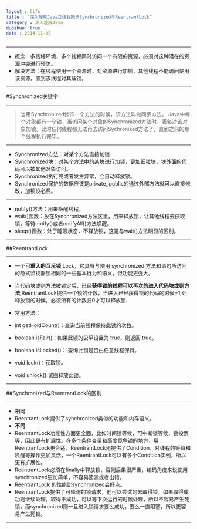 ```yaml
---
layout : life
title : "深入理解Java之线程同步Synchronized与ReentrantLock"
category : 深入理解Java
duoshuo: true
date : 2014-11-05
---
```

----------

* 概念：多线程环境，多个线程同时访问一个有限的资源，必须对这种潜在的资源冲突进行预防。
* 解决方法：在线程使用一个资源时，对资源进行加锁，其他线程不能访问使用该资源，直到该线程对其解锁。

-----------

#Synchronized关键字

-------
>当用Synchronized修饰一个方法的时候，该方法叫做同步方法。
>Java中每个对象都有一个锁，当访问某个对象的Synchronized方法时，表名对该对象加锁。此时任何线程都无法再去访问Sychronized方法了，直到之前的那个线程执行完毕。

----------

* Synchronized方法：对某个方法直接加锁
* Synchronized块：对某个方法中的某块进行加锁，更加细粒块，块外面的代码可以被其他对象访问。
* Synchronized执行完或者发生异常，会自动释放锁。
* Synchronized保护的数据应该是private,,public的通过外部方法就可以直接修改，加锁没必要。

----------

* notify()方法：用来唤醒线程。
* wait()函数：放在Synchronized方法区里，用来释放锁，让其他线程去获取锁，等待notify()或者notifyAll()方法唤醒。
* sleep()函数：处于睡眠状态，不释放锁，这是与wait()方法明显的区别。

------------

##ReentrantLock

---------------

* 一个**可重入的互斥锁** Lock，它具有与使用 synchronized 方法和语句所访问的隐式监视器锁相同的一些基本行为和语义，但功能更强大。 
* 当代码块或则方法被锁定后，已经**获得锁的线程可以再次的进入代码块或则方法**,ReentrantLock提供一个锁的计数，当进入已经获得锁的代码的时候+1;让释放锁的时候，必须所有的计数归0才可以释放锁.

* 常用方法：
 * int getHoldCount()：查询当前线程保持此锁的次数。
 * boolean isFair()：如果此锁的公平设置为 true，则返回 true。
 * boolean isLocked()： 查询此锁是否由任意线程保持。
 * void lock()：获取锁。
 * void unlock():试图释放此锁。

----------------
 
##Synchronized与ReentrantLock的区别
 
----------------

* **相同**
 * ReentrantLock提供了synchronized类似的功能和内存语义。
* **不同**
 * ReentrantLock功能性方面更全面，比如时间锁等候，可中断锁等候，锁投票等，因此更有扩展性。在多个条件变量和高度竞争锁的地方，用ReentrantLock更合适，ReentrantLock还提供了Condition，对线程的等待和唤醒等操作更加灵活，一个ReentrantLock可以有多个Condition实例，所以更有扩展性。
 * ReentrantLock必须在finally中释放锁，否则后果很严重，编码角度来说使用synchronized更加简单，不容易遗漏或者出错。
 * ReentrantLock 的性能比synchronized会好点。
 * ReentrantLock提供了可轮询的锁请求，他可以尝试的去取得锁，如果取得成功则继续处理，取得不成功，可以等下次运行的时候处理，所以不容易产生死锁，而synchronized则一旦进入锁请求要么成功，要么一直阻塞，所以更容易产生死锁。

---------------------
